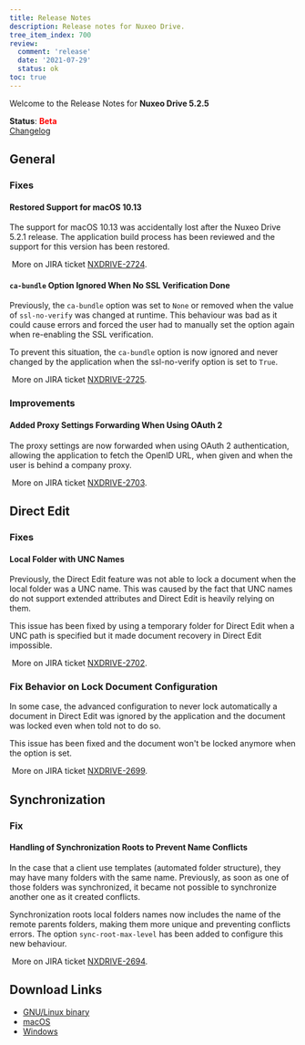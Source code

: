 ```yaml
---
title: Release Notes
description: Release notes for Nuxeo Drive.
tree_item_index: 700
review:
  comment: 'release'
  date: '2021-07-29'
  status: ok
toc: true
---
```


Welcome to the Release Notes for **Nuxeo Drive 5.2.5**

**Status**: <font color="#ff0000">**Beta**</font> </br>
<i class="fa fa-long-arrow-right" aria-hidden="true"></i> [Changelog](https://github.com/nuxeo/nuxeo-drive/blob/master/docs/changes/5.2.5.md)

## General

### Fixes

#### Restored Support for macOS 10.13

The support for macOS 10.13 was accidentally lost after the Nuxeo Drive 5.2.1 release. The application build process has been reviewed and the support for this version has been restored.

<i class="fa fa-long-arrow-right" aria-hidden="true"></i>&nbsp;More on JIRA ticket [NXDRIVE-2724](https://jira.nuxeo.com/browse/NXDRIVE-2724).

#### `ca-bundle` Option Ignored When No SSL Verification Done

Previously, the `ca-bundle` option was set to `None` or removed when the value of `ssl-no-verify` was changed at runtime. This behaviour was bad as it could cause errors and forced the user had to manually set the option again when re-enabling the SSL verification.

To prevent this situation, the `ca-bundle` option is now ignored and never changed by the application when the ssl-no-verify option is set to `True`.

<i class="fa fa-long-arrow-right" aria-hidden="true"></i>&nbsp;More on JIRA ticket [NXDRIVE-2725](https://jira.nuxeo.com/browse/NXDRIVE-2725).

### Improvements

#### Added Proxy Settings Forwarding When Using OAuth 2

The proxy settings are now forwarded when using OAuth 2 authentication, allowing the application to fetch the OpenID URL, when given and when the user is behind a company proxy.

<i class="fa fa-long-arrow-right" aria-hidden="true"></i>&nbsp;More on JIRA ticket [NXDRIVE-2703](https://jira.nuxeo.com/browse/NXDRIVE-2703).

## Direct Edit

### Fixes

#### Local Folder with UNC Names

Previously, the Direct Edit feature was not able to lock a document when the local folder was a UNC name. This was caused by the fact that UNC names do not support extended attributes and Direct Edit is heavily relying on them.

This issue has been fixed by using a temporary folder for Direct Edit when a UNC path is specified but it made document recovery in Direct Edit impossible.

<i class="fa fa-long-arrow-right" aria-hidden="true"></i>&nbsp;More on JIRA ticket [NXDRIVE-2702](https://jira.nuxeo.com/browse/NXDRIVE-2702).

### Fix Behavior on Lock Document Configuration

In some case, the advanced configuration to never lock automatically a document in Direct Edit was ignored by the application and the document was locked even when told not to do so.

This issue has been fixed and the document won't be locked anymore when the option is set.

<i class="fa fa-long-arrow-right" aria-hidden="true"></i>&nbsp;More on JIRA ticket [NXDRIVE-2699](https://jira.nuxeo.com/browse/NXDRIVE-2699).

## Synchronization

### Fix

#### Handling of Synchronization Roots to Prevent Name Conflicts

In the case that a client use templates (automated folder structure), they may have many folders with the same name. Previously, as soon as one of those folders was synchronized, it became not possible to synchronize another one as it created conflicts.

Synchronization roots local folders names now includes the name of the remote parents folders, making them more unique and preventing conflicts errors.
The option `sync-root-max-level` has been added to configure this new behaviour.

<i class="fa fa-long-arrow-right" aria-hidden="true"></i>&nbsp;More on JIRA ticket [NXDRIVE-2694](https://jira.nuxeo.com/browse/NXDRIVE-2694).


## Download Links

- [GNU/Linux binary](https://community.nuxeo.com/static/drive-updates/beta/nuxeo-drive-5.2.5-x86_64.AppImage)
- [macOS](https://community.nuxeo.com/static/drive-updates/beta/nuxeo-drive-5.2.5.dmg)
- [Windows](https://community.nuxeo.com/static/drive-updates/beta/nuxeo-drive-5.2.5.exe)
